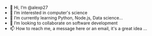 - 👋 Hi, I’m @alexp27
- 👀 I’m interested in computer's science
- 🌱 I’m currently learning Python, Node.js, Data science...
- 💞️ I’m looking to collaborate on software development
- 📫 How to reach me, a message here or an email, it's a great idea ...

<!---
alexp27/alexp27 is a ✨ special ✨ repository because its `README.md` (this file) appears on your GitHub profile.
You can click the Preview link to take a look at your changes.
--->
